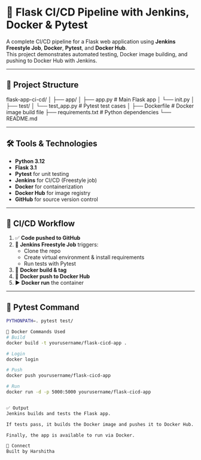 # 🚀 Flask CI/CD Pipeline with Jenkins, Docker & Pytest

A complete CI/CD pipeline for a Flask web application using **Jenkins Freestyle Job**, **Docker**, **Pytest**, and **Docker Hub**.  
This project demonstrates automated testing, Docker image building, and pushing to Docker Hub with Jenkins.

---

## 📁 Project Structure

flask-app-ci-cd/
│
├── app/
│ ├── app.py # Main Flask app
│ └── init.py
│
├── test/
│ └── test_app.py # Pytest test cases
│
├── Dockerfile # Docker image build file
├── requirements.txt # Python dependencies
└── README.md


---

## 🛠️ Tools & Technologies

- **Python 3.12**
- **Flask 3.1**
- **Pytest** for unit testing
- **Jenkins** for CI/CD (Freestyle job)
- **Docker** for containerization
- **Docker Hub** for image registry
- **GitHub** for source version control

---

## 🔁 CI/CD Workflow

1. ✅ **Code pushed to GitHub**
2. 🔁 **Jenkins Freestyle Job** triggers:
   - Clone the repo
   - Create virtual environment & install requirements
   - Run tests with Pytest
3. 🐳 **Docker build & tag**
4. 🚀 **Docker push to Docker Hub**
5. ▶️ **Docker run** the container

---

## 🧪 Pytest Command

```bash
PYTHONPATH=. pytest test/

🐳 Docker Commands Used
# Build
docker build -t yourusername/flask-cicd-app .

# Login
docker login

# Push
docker push yourusername/flask-cicd-app

# Run
docker run -d -p 5000:5000 yourusername/flask-cicd-app


✅ Output
Jenkins builds and tests the Flask app.

If tests pass, it builds the Docker image and pushes it to Docker Hub.

Finally, the app is available to run via Docker.

🤝 Connect
Built by Harshitha
